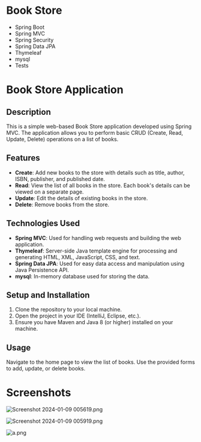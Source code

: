 # Book Store

- Spring Boot
- Spring MVC
- Spring Security
- Spring Data JPA
- Thymeleaf
- mysql
- Tests


# Book Store Application

## Description
This is a simple web-based Book Store application developed using Spring MVC. The application allows you to perform basic CRUD (Create, Read, Update, Delete) operations on a list of books.

## Features
- **Create**: Add new books to the store with details such as title, author, ISBN, publisher, and published date.
- **Read**: View the list of all books in the store. Each book's details can be viewed on a separate page.
- **Update**: Edit the details of existing books in the store.
- **Delete**: Remove books from the store.

## Technologies Used
- **Spring MVC**: Used for handling web requests and building the web application.
- **Thymeleaf**: Server-side Java template engine for processing and generating HTML, XML, JavaScript, CSS, and text.
- **Spring Data JPA**: Used for easy data access and manipulation using Java Persistence API.
- **mysql**: In-memory database used for storing the data.

## Setup and Installation
1. Clone the repository to your local machine.
2. Open the project in your IDE (IntelliJ, Eclipse, etc.).
3. Ensure you have Maven and Java 8 (or higher) installed on your machine.

## Usage
Navigate to the home page to view the list of books. Use the provided forms to add, update, or delete books.



# Screenshots



![Screenshot 2024-01-09 005619.png](..%2F..%2F..%2FOneDrive%2FDesktop%2FScreenshot%202024-01-09%20005619.png)

![Screenshot 2024-01-09 005919.png](..%2F..%2F..%2FOneDrive%2FDesktop%2FScreenshot%202024-01-09%20005919.png)

![a.png](..%2F..%2F..%2FOneDrive%2FDesktop%2Fa.png)